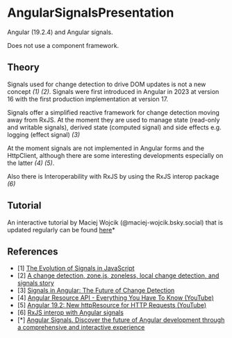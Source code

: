 # AngularSignalsPresentation

Angular (19.2.4) and Angular signals.

Does not use a component framework.

## Theory

Signals used for change detection to drive DOM updates is not a new concept _(1)_ _(2)_. Signals were first introduced in Angular in 2023 at version 16 with the first production implementation at version 17.

Signals offer a simplified reactive framework for change detection moving away from RxJS. At the moment they are used to manage state (read-only and writable signals), derived state (computed signal) and side effects e.g. logging (effect signal) _(3)_

At the moment signals are not implemented in Angular forms and the HttpClient, although there are some interesting developments especially on the latter _(4)_ _(5)_.

Also there is Interoperability with RxJS by using the RxJS interop package _(6)_

## Tutorial

An interactive tutorial by Maciej Wojcik (@maciej-wojcik.bsky.social) that is updated regularly can be found [here](https://angular-signals.dev/)\*

## References

- [1] [The Evolution of Signals in JavaScript](https://dev.to/this-is-learning/the-evolution-of-signals-in-javascript-8ob)
- [2] [A change detection, zone.js, zoneless, local change detection, and signals story](https://justangular.com/blog/a-change-detection-zone-js-zoneless-local-change-detection-and-signals-story)
- [3] [Signals in Angular: The Future of Change Detection](https://www.angulararchitects.io/en/blog/angular-signals/)
- [4] [Angular Resource API - Everything You Have To Know (YouTube)](https://youtu.be/W7-lsoL-Gi8?si=-XspVgeuKiqVJBbW)
- [5] [Angular 19.2: New httpResource for HTTP Requests (YouTube)](https://youtu.be/rpPndBu-6FE)
- [6] [RxJS interop with Angular signals](https://angular.dev/ecosystem/rxjs-interop)
- [*] [Angular Signals. Discover the future of Angular development through a comprehensive and interactive experience](https://angular-signals.dev)
